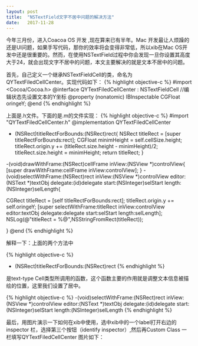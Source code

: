 ```yaml
---
layout: post
title:  "NSTextField文字不居中问题的解决方法"
date:   2017-11-28
---
```


今年三月份，进入Coacoa OS 开发 ,现在算来已有半年。Mac 开发最让人烦躁的还是UI问题，如果手写代码，那你的效率将会变得非常低，所以xib在Mac OS开发中还是很重要的。然而，在使用NSTextField过程中你会发现一旦你设置其高度大于24，就会出现文字不居中的问题，本文主要解决的就是文本不居中的问题。

首先，自己定义一个继承NSTextFieldCell的类，命名为QYTextFiledCellCenter。实现代码如下：
{% highlight objective-c %}
#import <Cocoa/Cocoa.h>
@interface QYTextFiledCellCenter : NSTextFieldCell
//编辑状态先设置文本的Y坐标
@property (nonatomic) IBInspectable CGFloat oringeY;
@end
{% endhighlight %}

上面是.h文件。下面的是.m的文件实现：
{% highlight objective-c %}
#import "QYTextFiledCellCenter.h"
@implementation QYTextFiledCellCenter
- (NSRect)titleRectForBounds:(NSRect)rect{
NSRect titleRect = [super titleRectForBounds:rect];
CGFloat minimHeight = self.cellSize.height;
titleRect.origin.y += (titleRect.size.height - minimHeight)/2;
titleRect.size.height = minimHeight;
return titleRect;
}

-(void)drawWithFrame:(NSRect)cellFrame inView:(NSView *)controlView{
  [super drawWithFrame:cellFrame inView:controlView];
}
-(void)selectWithFrame:(NSRect)rect inView:(NSView *)controlView editor:(NSText *)textObj delegate:(id)delegate start:(NSInteger)selStart length:(NSInteger)selLength{
  
  CGRect titleRect =  [self titleRectForBounds:rect];
  titleRect.origin.y += self.oringeY;
  [super selectWithFrame:titleRect inView:controlView editor:textObj delegate:delegate    start:selStart length:selLength];
 NSLog(@"titleRect = %@",NSStringFromRect(titleRect));

}
@end
{% endhighlight %}


解释一下：上面的两个方法中

{% highlight objective-c %}
- (NSRect)titleRectForBounds:(NSRect)rect
{% endhighlight %}

是text-type Cell类型所调用的函数，这个函数主要的作用就是调整文本信息被描绘的位置，这里我们设置了居中。

{% highlight objective-c %}
-(void)selectWithFrame:(NSRect)rect inView:(NSView *)controlView editor:(NSText *)textObj delegate:(id)delegate start:(NSInteger)selStart length:(NSInteger)selLength
{% endhighlight %}

最后，用图片演示一下如何在xib中使用，选中xib中的一个label打开右边的inspector 栏，选择第三个按钮（identify inspector）,然后再Custom Class 一栏填写QYTextFiledCellCenter 图片如下：
<img src="{{ '/assets/img/xcode.png' | prepend: site.baseurl }}" alt="">

